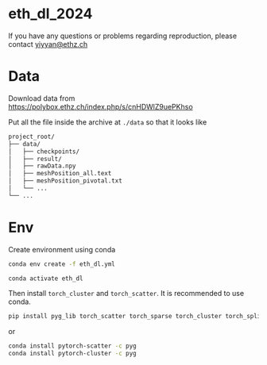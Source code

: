 # eth_dl_2024

If you have any questions or problems regarding reproduction, please contact <yiyyan@ethz.ch>

# Data 

Download data from https://polybox.ethz.ch/index.php/s/cnHDWlZ9uePKhso

Put all the file inside the archive at `./data` so that it looks like

```bash
project_root/
├── data/
│   ├── checkpoints/
│   ├── result/
│   ├── rawData.npy
│   ├── meshPosition_all.text
│   ├── meshPosition_pivotal.txt
│   └── ...
└── ...
```

# Env
Create environment using conda

```bash
conda env create -f eth_dl.yml

conda activate eth_dl
```
Then install `torch_cluster` and `torch_scatter`. It is recommended to use conda.

```bash
pip install pyg_lib torch_scatter torch_sparse torch_cluster torch_spline_conv -f https://data.pyg.org/whl/torch-2.0.0+cu117.html
```
or
```bash
conda install pytorch-scatter -c pyg
conda install pytorch-cluster -c pyg
```
